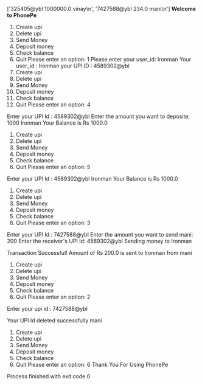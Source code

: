 
['325405@ybl 1000000.0 vinay\n', '7427588@ybl 234.0 mani\n']
______Welcome to PhonePe______
1. Create upi
2. Delete upi
3. Send Money
4. Deposit money
5. Check balance
6. Quit
Please enter an option: 1
Please enter your user_id: Ironman
Your user_id :  Ironman
your UPI ID : 4589302@ybl
1. Create upi
2. Delete upi
3. Send Money
4. Deposit money
5. Check balance
6. Quit
Please enter an option: 4

Enter your UPI Id : 4589302@ybl
Enter the amount you want to deposite: 1000
Ironman Your Balance is Rs 1000.0
1. Create upi
2. Delete upi
3. Send Money
4. Deposit money
5. Check balance
6. Quit
Please enter an option: 5

Enter your UPI Id : 4589302@ybl
Ironman Your Balance is Rs 1000.0
1. Create upi
2. Delete upi
3. Send Money
4. Deposit money
5. Check balance
6. Quit
Please enter an option: 3

Enter your UPI Id : 
7427588@ybl
Enter the amount you want to send mani: 200
Enter the receiver's UPI Id: 4589302@ybl
 Sending money to Ironman
 
 Transaction Successful!
 Amount of Rs 200.0 is sent to Ironman from mani 

1. Create upi
2. Delete upi
3. Send Money
4. Deposit money
5. Check balance
6. Quit
Please enter an option: 2

Enter your upi id : 
7427588@ybl

Your UPI Id deleted successfully  mani 

1. Create upi
2. Delete upi
3. Send Money
4. Deposit money
5. Check balance
6. Quit
Please enter an option: 6
Thank You For Using PhonePe

Process finished with exit code 0
